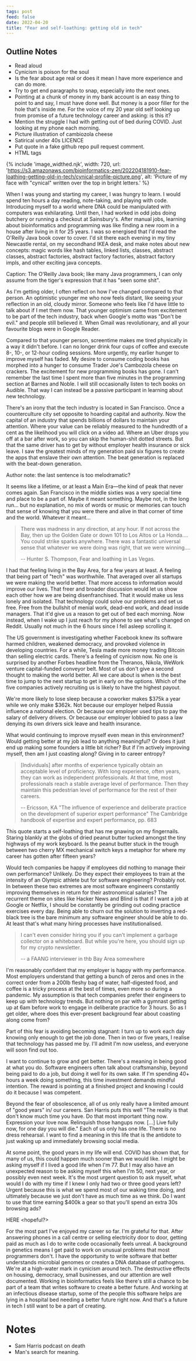 ```yaml
---
tags: post
feed: false
date: 2022-04-20
title: "Fear and self-loathing: getting old in tech"
---
```


## Outline Notes

- Read aloud
- Cynicism is poison for the soul
- Is the fear about age real or does it mean I have more experience and can do
  more.
- Try to get end paragraphs to snap, especially into the next ones.
- Pointing at a chunk of money in my bank account is an easy thing to point to
  and say, I must have done well. But money is a poor filler for the hole
  that's inside me. For the voice of my 20 year old self looking up from
  promise of a future technology career and asking: is this it?
- Mention the struggle I had with getting out of bed during COVID. Just looking
  at my phone each morning.
- Picture illustration of cambiozola cheese
- Satirical under 40s LICENCE
- Put quote in a fake github repo pull request comment.
- HTML tags <hopeful>


{% include 'image_widthed.njk',
  width: 720,
	url: 'https://s3.amazonaws.com/bioinformatics-zen/202204181910-fear-loathing-getting-old-in-tech/cynical-profile-picture.png',
	alt: 'Picture of my face with "cynical" written over the top in bright letters.' %}

When I was young and starting my career, I was hungry to learn. I would spend
ten hours a day reading, note-taking, and playing with code. Introducing myself
to a world where DNA could be manipulated with computers was exhilarating.
Until then, I had worked in odd jobs doing butchery or running a checkout at
Sainsbury's. After manual jobs, learning about bioinformatics and programming
was like finding a new room in a house after living in it for 25 years. I was
so energised that I'd read the O'Reilly Java book cover to cover. I'd sit there
each evening in my tiny Newcastle rental, on my secondhand IKEA desk, and make
notes about new concepts: magic words like hash tables, linked lists, classes,
abstract classes, abstract factories, abstract factory factories, abstract
factory impls, and other exciting java concepts.

Caption: The O'Reilly Java book; like many Java programmers, I can only assume
from the tiger's expression that it has "seen some shit".

As I'm getting older, I often reflect on how I've changed compared to that
person. An optimistic younger me who now feels distant, like seeing your
reflection in an old, cloudy mirror. Someone who feels like I'd have little to
talk about if I met them now. That younger optimism came from excitement to be
part of the tech industry, back when Google's motto was "Don't be evil." and
people still believed it. When Gmail was revolutionary, and all your favourite
blogs were in Google Reader.

Compared to that younger person, screentime makes me tired physically in a way
it didn't before. I can no longer drink four cups of coffee and execute 8-,
10-, or 12-hour coding sessions. More urgently, my earlier hunger to improve
myself has faded. My desire to consume coding books has morphed into a hunger
to consume Trader Joe's Cambozola cheese on crackers. The excitement for new
programming books has gone. I can't remember the last time I spent more than
five minutes in the programming section at Barnes and Noble. I will still
occasionally listen to tech books on Audible. That way I can instead be a
passive participant in learning about new technology.

There's an irony that the tech industry is located in San Francisco. Once a
counterculture city set opposite to hoarding capital and authority. Now the
capital of an industry that spends billions of dollars to maintain your
attention. Where your value can be reliably measured to the hundredth of a cent
as the likelihood you will click on a video ad. Where an Uber drops you off at
a bar after work, so you can skip the human-shit dotted streets. But that the
same driver has to get by without employer health insurance or sick leave. I
saw the greatest minds of my generation paid six figures to create the apps
that enslave their own attention. The beat generation is replaced with the
beat-down generation.

Author note: the last sentence is too melodramatic?

It seems like a lifetime, or at least a Main Era—the kind of peak that never
comes again. San Francisco in the middle sixties was a very special time and
place to be a part of. Maybe it meant something. Maybe not, in the long run…
but no explanation, no mix of words or music or memories can touch that sense
of knowing that you were there and alive in that corner of time and the world.
Whatever it meant...

> There was madness in any direction, at any hour. If not across the Bay, then
> up the Golden Gate or down 101 to Los Altos or La Honda.… You could strike
> sparks anywhere. There was a fantastic universal sense that whatever we were
> doing was right, that we were winning.…
>
> -- Hunter S. Thompson, Fear and loathing in Las Vegas.

I had that feeling living in the Bay Area, for a few years at least. A feeling
that being part of "tech" was worthwhile. That averaged over all startups we
were making the world better. That more access to information would improve our
lives. That freer and broader discussion would let us show each other how we
are being disenfranchised. That it would make us less lonely and isolated. That
technology could solve our problems and set us free. Free from the bullshit of
menial work, dead-end work, and dead inside managers. That it'd give us a
reason to get out of bed each morning. Now instead, when I wake up I just reach
for my phone to see what's changed on Reddit. Usually not much in the 6 hours
since I fell asleep scrolling it.

The US government is investigating whether Facebook knew its software harmed
children, weakened democracy, and provoked violence in developing countries. For
a while, Tesla made more money trading Bitcoin than selling electric cards.
There's a feeling of cynicism now. No one is surprised by another Forbes
headline from the Theranos, Nikola, WeWork venture capital-funded conveyor
belt. Most of us don't give a second thought to making the world better. All we
care about is when is the best time to jump to the next startup to get in early
on the options. Which of the five companies actively recruiting us is likely to
have the highest payout.

We're more likely to lose sleep because a coworker makes $375k a year while we
only make $362k. Not because our employer helped Russia influence a national
election. Or because our employer used tips to pay the salary of delivery
drivers. Or because our employer lobbied to pass a law denying its own drivers
sick leave and health insurance.

What would continuing to improve myself even mean in this environment? Would
getting better at my job lead to anything meaningful? Or does it just end up
making some founders a little bit richer? But if I'm actively improving myself,
then am I just coasting along? Giving in to career entropy?

> [Individuals] after months of experience typically obtain an acceptable level
> of proficiency. With long experience, often years, they can work as independent
> professionals. At that time, most professionals reach a stable average level of
> performance. Then they maintain this pedestrian level of performance for the
> rest of their careers.
>
> -- Ericsson, KA "The influence of experience and deliberate practice on the
> development of superior expert performance" The Cambridge handbook of
> expertise and expert performance, pp. 683

This quote starts a self-loathing that has me gnawing on my fingernails.
Staring blankly at the globs of dried peanut butter tucked amongst the tiny
highways of my work keyboard. Is the peanut butter stuck in the trough between
two cherry MX mechanical switch keys a metaphor for where my career has gotten
after fifteen years?

Would tech companies be happy if employees did nothing to manage their own
performance? Unlikely. Do they expect their employees to train at the intensity
of an Olympic athlete but for software engineering? Probably not. In between
these two extremes are most software engineers constantly improving themselves
in return for their astronomical salaries? The recurrent theme on sites like
Hacker News and Blind is that if I want a job at Google or Netflix, I should be
constantly be grinding out coding practice exercises every day. Being able to
churn out the solution to inverting a red-black tree is the bare minimum any
software engineer should be able to do. At least that's what many hiring
processes have institutionalised.

> I can't even consider hiring you if you can't implement a garbage collector
> on a whiteboard. But while you're here, you should sign up for my crypto
> newsletter.
>
> -- a FAANG interviewer in thb Bay Area somewhere

I'm reasonably confident that my employer is happy with my performance. Most
employers understand that getting a bunch of zeros and ones in the correct
order from a 200lb fleshy bag of water, half-digested food, and coffee is a
tricky process at the best of times, even more so during a pandemic. My
assumption is that tech companies prefer their engineers to keep up with
technology trends. But nothing on par with a gymnast getting up at 6am before
work to engage in deliberate practice for 3 hours. So as I get older, where
does this ever-present background fear about coasting along come from?

Part of this fear is avoiding becoming stagnant: I turn up to work each day
knowing only enough to get the job done. Then in two or five years, I realise
that technology has passed me by. I'll admit I'm now useless, and everyone will
soon find out too.

I want to continue to grow and get better. There's a meaning in being good at
what you do. Software engineers often talk about craftsmanship, beyond being
paid to do a job, but doing it well for its own sake. If I'm spending 40+ hours
a week doing something, this time investment demands mindful intention. The
reward is pointing at a finished project and knowing I could do it because I
was competent.

Beyond the fear of obsolescence, all of us only really have a limited amount of
"good years" in/ our careers. San Harris puts this well "The reality is that
don't know much time you have. Do that most important thing now. Expression
your love now. Relinquish those hangups now. [...] Live fully now, for one day
you will die." Each of us only has one life. There is no dress rehearsal. I
want to find a meaning in this life that is the antidote to just waking up and
immediately browsing social media.

At some point, the good years in my life will end. COVID has shown that, for
many of us, this could happen much sooner than we would like. I might be asking
myself if I lived a good life when I'm 77. But I may also have an unexpected
reason to be asking myself this when I'm 50, next year, or possibly even next
week. It's the most urgent question to ask myself, what would I do with my time
if I knew I only had two or three good years left? Urgent because this is what
we spend most of our waking time doing, and ultimately because we just don't
have as much time as we think. Do I want to use that time earning $400k a gear
so that you'll spend an extra 30s browsing ads?

HERE <hopeful?>

For the most part I've enjoyed my career so far. I'm grateful for that. After
answering phones in a call centre or selling electricity door to door, getting
paid as much as I do to write code occasionally feels unreal. A background in
genetics means I get paid to work on unusual problems that most programmers
don't. I have the opportunity to write software that better understands
microbial genomes or creates a DNA database of pathogens. We're at a high-water
mark in cynicism around tech. The destructive effects on housing, democracy,
small businesses, and our attention are well documented. Working in
bioinformatics feels like there's still a chance to be part of a team that
writes software to create a better future. And working at an infectious disease
startup, some of the people this software helps are lying in a hospital bed
needing a better future right now. And that's a future in tech I still want to
be a part of creating.

# Notes

- Sam Harris podcast on death
- Man's search for meaning.
